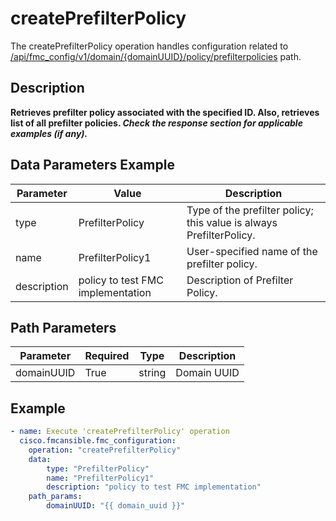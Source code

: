 # createPrefilterPolicy

The createPrefilterPolicy operation handles configuration related to [/api/fmc_config/v1/domain/{domainUUID}/policy/prefilterpolicies](/paths//api/fmc_config/v1/domain/{domain_uuid}/policy/prefilterpolicies.md) path.&nbsp;
## Description
**Retrieves prefilter policy associated with the specified ID. Also, retrieves list of all prefilter policies. _Check the response section for applicable examples (if any)._**

## Data Parameters Example
| Parameter | Value | Description |
| --------- | -------- | ----------- |
| type | PrefilterPolicy | Type of the prefilter policy; this value is always PrefilterPolicy. |
| name | PrefilterPolicy1 | User-specified name of the prefilter policy. |
| description | policy to test FMC implementation | Description of Prefilter Policy. |

## Path Parameters
| Parameter | Required | Type | Description |
| --------- | -------- | ---- | ----------- |
| domainUUID | True | string | Domain UUID |

## Example
```yaml
- name: Execute 'createPrefilterPolicy' operation
  cisco.fmcansible.fmc_configuration:
    operation: "createPrefilterPolicy"
    data:
        type: "PrefilterPolicy"
        name: "PrefilterPolicy1"
        description: "policy to test FMC implementation"
    path_params:
        domainUUID: "{{ domain_uuid }}"

```
